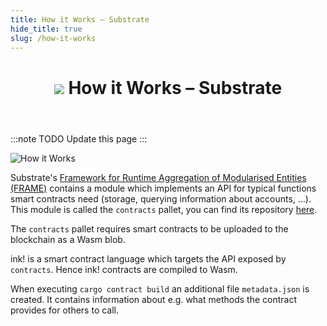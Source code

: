 ```yaml
---
title: How it Works – Substrate
hide_title: true
slug: /how-it-works
---
```


<header>
    <h1 class="customTitle">
        <img src="/img/icons/substrate.svg" />
        How it Works – Substrate
    </h1>
</header>

:::note
TODO Update this page
:::

<div class="schema">
    <img src="/img/how-it-works.svg" alt="How it Works" />
</div>

Substrate's [Framework for Runtime Aggregation of Modularised Entities (FRAME)](https://docs.substrate.io/v3/runtime/frame/) contains
a module  which implements an API for typical functions smart contracts need (storage, querying information about accounts, …).
This module is called the `contracts` pallet,
you can find its repository [here](https://github.com/paritytech/substrate/blob/master/frame/contracts/README.md).

The `contracts` pallet requires smart contracts to be uploaded to the blockchain as a Wasm blob.

ink! is a smart contract language which targets the API exposed by `contracts`.
Hence ink! contracts are compiled to Wasm.

When executing `cargo contract build` an additional file `metadata.json` is created.
It contains information about e.g. what methods the contract provides for others to call.
